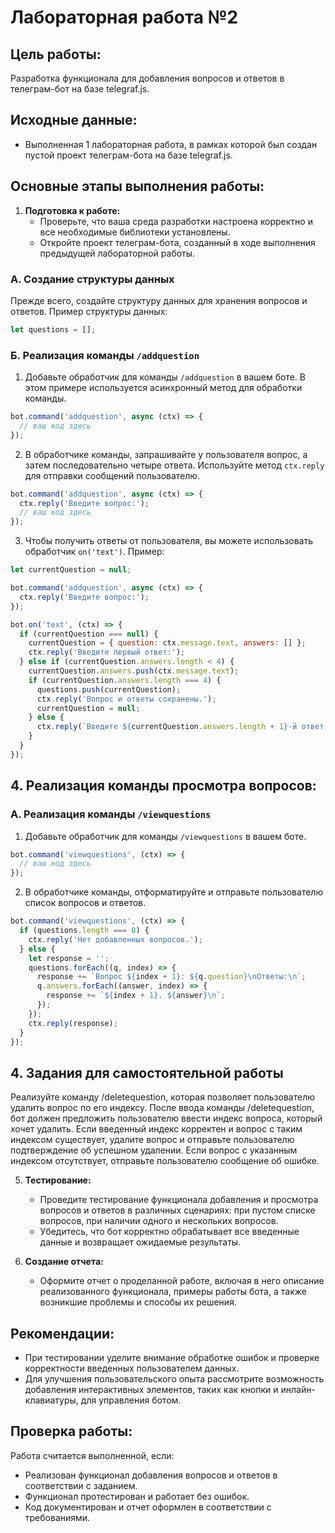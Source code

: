# Лабораторная работа №2

## Цель работы:
Разработка функционала для добавления вопросов и ответов в телеграм-бот на базе telegraf.js.

## Исходные данные:
- Выполненная 1 лабораторная работа, в рамках которой был создан пустой проект телеграм-бота на базе telegraf.js.

## Основные этапы выполнения работы:

1. **Подготовка к работе:**
   - Проверьте, что ваша среда разработки настроена корректно и все необходимые библиотеки установлены.
   - Откройте проект телеграм-бота, созданный в ходе выполнения предыдущей лабораторной работы.

### А. Создание структуры данных
Прежде всего, создайте структуру данных для хранения вопросов и ответов. Пример структуры данных:

```javascript
let questions = [];
```

### Б. Реализация команды `/addquestion`
1. Добавьте обработчик для команды `/addquestion` в вашем боте. В этом примере используется асинхронный метод для обработки команды.

```javascript
bot.command('addquestion', async (ctx) => {
  // ваш код здесь
});
```

2. В обработчике команды, запрашивайте у пользователя вопрос, а затем последовательно четыре ответа. Используйте метод `ctx.reply` для отправки сообщений пользователю.

```javascript
bot.command('addquestion', async (ctx) => {
  ctx.reply('Введите вопрос:');
  // ваш код здесь
});
```

3. Чтобы получить ответы от пользователя, вы можете использовать обработчик `on('text')`. Пример:

```javascript
let currentQuestion = null;

bot.command('addquestion', async (ctx) => {
  ctx.reply('Введите вопрос:');
});

bot.on('text', (ctx) => {
  if (currentQuestion === null) {
    currentQuestion = { question: ctx.message.text, answers: [] };
    ctx.reply('Введите первый ответ:');
  } else if (currentQuestion.answers.length < 4) {
    currentQuestion.answers.push(ctx.message.text);
    if (currentQuestion.answers.length === 4) {
      questions.push(currentQuestion);
      ctx.reply('Вопрос и ответы сохранены.');
      currentQuestion = null;
    } else {
      ctx.reply(`Введите ${currentQuestion.answers.length + 1}-й ответ:`);
    }
  }
});
```

## 4. Реализация команды просмотра вопросов:

### А. Реализация команды `/viewquestions`
1. Добавьте обработчик для команды `/viewquestions` в вашем боте.

```javascript
bot.command('viewquestions', (ctx) => {
  // ваш код здесь
});
```

2. В обработчике команды, отформатируйте и отправьте пользователю список вопросов и ответов.

```javascript
bot.command('viewquestions', (ctx) => {
  if (questions.length === 0) {
    ctx.reply('Нет добавленных вопросов.');
  } else {
    let response = '';
    questions.forEach((q, index) => {
      response += `Вопрос ${index + 1}: ${q.question}\nОтветы:\n`;
      q.answers.forEach((answer, index) => {
        response += `${index + 1}. ${answer}\n`;
      });
    });
    ctx.reply(response);
  }
});
```

## 4. Задания для самостоятельной работы
Реализуйте команду /deletequestion, которая позволяет пользователю удалить вопрос по его индексу.
После ввода команды /deletequestion, бот должен предложить пользователю ввести индекс вопроса, который хочет удалить.
Если введенный индекс корректен и вопрос с таким индексом существует, удалите вопрос и отправьте пользователю подтверждение об успешном удалении.
Если вопрос с указанным индексом отсутствует, отправьте пользователю сообщение об ошибке.

5. **Тестирование:**
   - Проведите тестирование функционала добавления и просмотра вопросов и ответов в различных сценариях: при пустом списке вопросов, при наличии одного и нескольких вопросов.
   - Убедитесь, что бот корректно обрабатывает все введенные данные и возвращает ожидаемые результаты.

6. **Создание отчета:**
   - Оформите отчет о проделанной работе, включая в него описание реализованного функционала, примеры работы бота, а также возникшие проблемы и способы их решения.

## Рекомендации:
- При тестировании уделите внимание обработке ошибок и проверке корректности введенных пользователем данных.
- Для улучшения пользовательского опыта рассмотрите возможность добавления интерактивных элементов, таких как кнопки и инлайн-клавиатуры, для управления ботом.

## Проверка работы:
Работа считается выполненной, если:
- Реализован функционал добавления вопросов и ответов в соответствии с заданием.
- Функционал протестирован и работает без ошибок.
- Код документирован и отчет оформлен в соответствии с требованиями.